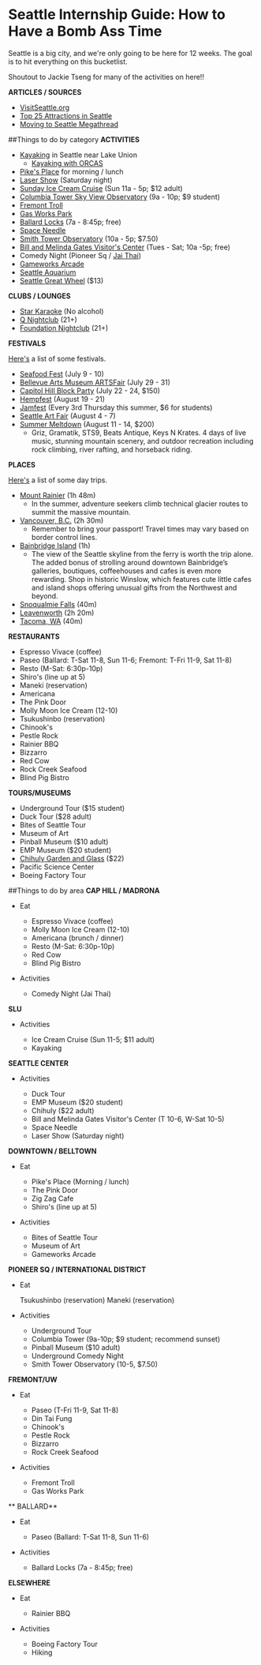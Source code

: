 # Seattle Internship Guide: How to Have a Bomb Ass Time
Seattle is a big city, and we're only going to be here for 12 weeks. The goal is to hit everything on this bucketlist.

Shoutout to Jackie Tseng for many of the activities on here!!

**ARTICLES / SOURCES**

* [VisitSeattle.org](http://www.visitseattle.org/)
* [Top 25 Attractions in Seattle](http://www.visitseattle.org/things-to-do/sightseeing/top-25-attractions/)
* [Moving to Seattle Megathread](https://www.reddit.com/r/Seattle/comments/3g4tkt/2015_moving_to_seattle_megathread/)

##Things to do by category
**ACTIVITIES** 

* [Kayaking](http://www.nwoc.com/rental/) in Seattle near Lake Union
  * [Kayaking with ORCAS](http://www.sea-quest-kayak.com/sea-kayaking-locations/kayak-tours-schedule/)
* [Pike's Place](http://pikeplacemarket.org/) for morning / lunch
* [Laser Show](https://www.pacificsciencecenter.org/laser-dome/) (Saturday night)
* [Sunday Ice Cream Cruise](http://www.seattleferryservice.com/sunday-ice-cream-cruise/) (Sun 11a - 5p; $12 adult)
* [Columbia Tower Sky View Observatory](http://www.skyviewobservatory.com/) (9a - 10p; $9 student)
* [Fremont Troll](https://www.yelp.com/biz/the-fremont-troll-seattle)
* [Gas Works Park](https://www.yelp.com/biz/gas-works-park-seattle-2)
* [Ballard Locks](http://www.myballard.com/ballard-locks-seattle/) (7a - 8:45p; free)
* [Space Needle](http://www.spaceneedle.com/home/index-fallback.html)
* [Smith Tower Observatory](http://smithtower.com/observe/observation-deck-info-calendar/) (10a - 5p; $7.50)
* [Bill and Melinda Gates Visitor's Center](http://www.gatesfoundation.org/Visitor-Center) (Tues - Sat; 10a -5p; free)
* Comedy Night (Pioneer Sq / [Jai Thai](https://www.facebook.com/jaithaibroadway/))
* [Gameworks Arcade](https://www.yelp.com/biz/gameworks-seattle)
* [Seattle Aquarium](http://www.seattleaquarium.org/)
* [Seattle Great Wheel](http://seattlegreatwheel.com/) ($13)

**CLUBS / LOUNGES**

* [Star Karaoke](https://www.yelp.com/biz/star-karaoke-seattle-3?osq=clubs) (No alcohol)
* [Q Nightclub](https://www.yelp.com/biz/q-nightclub-seattle-2?osq=night+club) (21+)
* [Foundation Nightclub](https://www.yelp.com/biz/foundation-nightclub-seattle) (21+)

**FESTIVALS**

[Here's](http://www.visitseattle.org/things-to-do/events/festivals/) a list of some festivals.

* [Seafood Fest](http://seafoodfest.org/) (July 9 - 10)
* [Bellevue Arts Museum ARTSFair](http://www.bellevuearts.org/fair/index.html) (July 29 - 31)
* [Capitol Hill Block Party](http://capitolhillblockparty.com/) (July 22 - 24, $150)
* [Hempfest](http://www.hempfest.org/) (August 19 - 21)
* [Jamfest](http://www.wingluke.org/jamfest) (Every 3rd Thursday this summer, $6 for students)
* [Seattle Art Fair](http://seattleartfair.com/) (August 4 - 7)
* [Summer Meltdown](http://summermeltdownfest.com/initial-summer-meltdown-2016-lineup-announced/) (August 11 - 14, $200)
  * Griz, Gramatik, STS9, Beats Antique, Keys N Krates. 4 days of live music, stunning mountain scenery, and outdoor recreation including rock climbing, river rafting, and horseback riding.

**PLACES**

[Here's](http://www.visitseattle.org/things-to-do/day-trips/) a list of some day trips.

* [Mount Rainier](https://www.yelp.com/biz/mount-rainier-national-park-ashford) (1h 48m)
  * In the summer, adventure seekers climb technical glacier routes to summit the massive mountain.
* [Vancouver, B.C.](http://www.tourismvancouver.com/) (2h 30m)
  * Remember to bring your passport! Travel times may vary based on border control lines.
* [Bainbridge Island](https://www.bainbridgeisland.com/) (1h)
  * The view of the Seattle skyline from the ferry is worth the trip alone. The added bonus of strolling around downtown Bainbridge’s galleries, boutiques, coffeehouses and cafes is even more rewarding. Shop in historic Winslow, which features cute little cafes and island shops offering unusual gifts from the Northwest and beyond.
* [Snoqualmie Falls](http://www.snoqualmiefalls.com/) (40m)
* [Leavenworth](http://www.leavenworth.org/) (2h 20m)
* [Tacoma, WA](http://www.cityoftacoma.org/) (40m)


**RESTAURANTS** 

* Espresso Vivace (coffee)
* Paseo (Ballard: T-Sat 11-8, Sun 11-6; Fremont: T-Fri 11-9, Sat 11-8)
* Resto (M-Sat: 6:30p-10p)
* Shiro's (line up at 5)
* Maneki (reservation)
* Americana
* The Pink Door
* Molly Moon Ice Cream (12-10)
* Tsukushinbo (reservation)
* Chinook's
* Pestle Rock
* Rainier BBQ
* Bizzarro
* Red Cow
* Rock Creek Seafood
* Blind Pig Bistro


**TOURS/MUSEUMS** 

* Underground Tour ($15 student)
* Duck Tour ($28 adult)
* Bites of Seattle Tour
* Museum of Art
* Pinball Museum ($10 adult)
* EMP Museum ($20 student)
* [Chihuly Garden and Glass](http://www.chihulygardenandglass.com/) ($22)
* Pacific Science Center
* Boeing Factory Tour

##Things to do by area
**CAP HILL / MADRONA** 

* Eat
  
  * Espresso Vivace (coffee)
  * Molly Moon Ice Cream (12-10)
  * Americana (brunch / dinner)
  * Resto (M-Sat: 6:30p-10p)
  * Red Cow
  * Blind Pig Bistro
  
* Activities
  * Comedy Night (Jai Thai)


**SLU** 

* Activities
  
  * Ice Cream Cruise (Sun 11-5; $11 adult)
  * Kayaking
  


**SEATTLE CENTER** 

* Activities
  
  * Duck Tour
  * EMP Museum ($20 student)
  * Chihuly ($22 adult)
  * Bill and Melinda Gates Visitor's Center (T 10-6, W-Sat 10-5)
  * Space Needle
  * Laser Show (Saturday night)
  

  
**DOWNTOWN / BELLTOWN** 

* Eat
  
  * Pike's Place (Morning / lunch)
  * The Pink Door
  * Zig Zag Cafe
  * Shiro's (line up at 5)
  
* Activities
  
  * Bites of Seattle Tour
  * Museum of Art
  * Gameworks Arcade
  

  
**PIONEER SQ / INTERNATIONAL DISTRICT** 

* Eat
  
  Tsukushinbo (reservation)
  Maneki (reservation)
  
* Activities
  
  * Underground Tour
  * Columbia Tower (9a-10p; $9 student; recommend sunset)
  * Pinball Museum ($10 adult)
  * Underground Comedy Night
  * Smith Tower Observatory (10-5, $7.50)
  

  
**FREMONT/UW** 

* Eat
  * Paseo (T-Fri 11-9, Sat 11-8)
  * Din Tai Fung
  * Chinook's
  * Pestle Rock
  * Bizzarro
  * Rock Creek Seafood
  
* Activities
  
  * Fremont Troll
  * Gas Works Park
  

  
** BALLARD** 

* Eat
  * Paseo (Ballard: T-Sat 11-8, Sun 11-6)
  
* Activities  
  * Ballard Locks (7a - 8:45p; free)
  


**ELSEWHERE** 
* Eat
  * Rainier BBQ
  
* Activities
  * Boeing Factory Tour
  * Hiking

